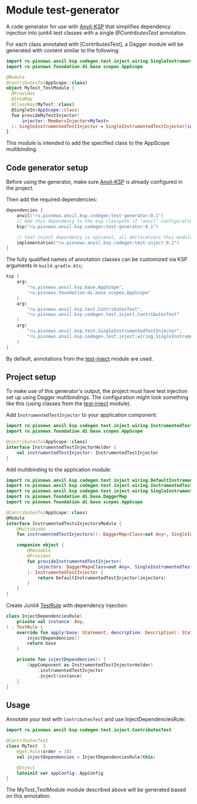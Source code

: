 # Module test-generator

A code generator for use with [Anvil-KSP] that simplifies dependency injection into junit4 test classes 
with a single _@ContributesTest_ annotation.

For each class annotated with [ContributesTest], a Dagger module will be generated with
content similar to the following:

```kotlin
import ru.pixnews.anvil.ksp.codegen.test.inject.wiring.SingleInstrumentedTestInjector
import ru.pixnews.foundation.di.base.scopes.AppScope

@Module
@ContributesTo(AppScope::class)
object MyTest_TestModule {
  @Provides
  @IntoMap
  @ClassKey(MyTest::class)
  @SingleIn(AppScope::class)
  fun provideMyTestInjector(
      injector: MembersInjector<MyTest>
  ): SingleInstrumentedTestInjector = SingleInstrumentedTestInjector(injector)
}
```

This module is intended to add the specified class to the AppScope multibinding.

## Code generator setup

Before using the generator, make sure [Anvil-KSP] is already configured in the project.

Then add the required dependencies:

```kotlin
dependencies {
    anvil("ru.pixnews.anvil.ksp.codegen:test-generator:0.1")
    // Add this dependency to the ksp classpath if "anvil" configuration doesn't work for some reason:
    ksp("ru.pixnews.anvil.ksp.codegen:test-generator:0.1")

    // test-inject dependency is optional, all declarations this module can be overridden.
    implementation("ru.pixnews.anvil.ksp.codegen:test-inject:0.1")
}
```

The fully qualified names of annotation classes can be customized via KSP arguments in `build.gradle.kts`;

```kotlin
ksp {
    arg(
        "ru.pixnews.anvil.ksp.base.AppScope",
        "ru.pixnews.foundation.di.base.scopes.AppScope"
    )
    arg(
        "ru.pixnews.anvil.ksp.test.ContributesTest",
        "ru.pixnews.anvil.ksp.codegen.test.inject.ContributesTest"
    )
    arg(
        "ru.pixnews.anvil.ksp.test.SingleInstrumentedTestInjector",
        "ru.pixnews.anvil.ksp.codegen.test.inject.wiring.SingleInstrumentedTestInjector"
    )
}
```

By default, annotations from the [test-inject] module are used.

## Project setup

To make use of this generator's output, the project must have test injection set up using Dagger multibindings.
The configuration might look something like this (using classes from the [test-inject] module).

Add `InstrumentedTestInjector` to your application component:

```kotlin
import ru.pixnews.anvil.ksp.codegen.test.inject.wiring.InstrumentedTestInjector
import ru.pixnews.foundation.di.base.scopes.AppScope

@ContributesTo(AppScope::class)
interface InstrumentedTestInjectorHolder {
    val instrumentedTestInjector: InstrumentedTestInjector
}
```

Add multibinding to the application module:

```kotlin
import ru.pixnews.anvil.ksp.codegen.test.inject.wiring.DefaultInstrumentedTestInjector
import ru.pixnews.anvil.ksp.codegen.test.inject.wiring.InstrumentedTestInjector
import ru.pixnews.anvil.ksp.codegen.test.inject.wiring.SingleInstrumentedTestInjector
import ru.pixnews.foundation.di.base.DaggerMap
import ru.pixnews.foundation.di.base.scopes.AppScope

@ContributesTo(AppScope::class)
@Module
interface InstrumentedTestsInjectorsModule {
    @Multibinds
    fun instrumentedTestInjectors(): DaggerMap<Class<out Any>, SingleInstrumentedTestInjector>

    companion object {
        @Reusable
        @Provides
        fun provideInstrumentedTestInjector(
            injectors: DaggerMap<Class<out Any>, SingleInstrumentedTestInjector>,
        ): InstrumentedTestInjector {
            return DefaultInstrumentedTestInjector(injectors)
        }
    }
}
```

Create Junit4 [TestRule](https://junit.org/junit4/javadoc/4.12/org/junit/rules/TestRule.html) with dependency injection:

```kotlin
class InjectDependenciesRule(
    private val instance: Any,
) : TestRule {
    override fun apply(base: Statement, description: Description): Statement {
        injectDependencies()
        return base
    }

    private fun injectDependencies() {
        (appComponent as InstrumentedTestInjectorHolder)
            .instrumentedTestInjector
            .inject(instance)
    }
}
```

## Usage

Annotate your test with `ContributesTest` and use InjectDependenciesRule:

```kotlin
import ru.pixnews.anvil.ksp.codegen.test.inject.ContributesTest

@ContributesTest
class MyTest  {
    @get:Rule(order = 10)
    val injectDependencies = InjectDependenciesRule(this)

    @Inject
    lateinit var appConfig: AppConfig
}
```

The MyTest_TestModule module described above will be generated based on this annotation.


[Anvil-KSP]: https://github.com/ZacSweers/anvil
[test-inject]: https://illarionov.github.io/pixnews-anvil-codegen/test-inject/
